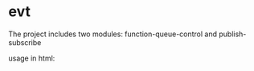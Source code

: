 # evt

The project includes two modules: function-queue-control and publish-subscribe

usage in html: <script src="your project path/evt.min.js">
usage in react: import evt from 'evt'; // or introduce one of the modules: import { FnQueue } from 'evt'; 

# usage: function-queue-control

If you want to create an controlable function queue, you can do like this:

    const queue = new evt.FnQueue();
  
    // add functions to queue
  
    queue.add(() => {
        console.log('this is the step0');
        queue.next('the params of step1');
    })
    
    .add((step1_params) => {
        console.log(step1_params);
    });
    
    // then functions is executed in the order of addition 
 
    queue.fire();
 
You can also delete or skip one of the functions

    function step1(step1_params) {
        // ...
    }
  
    queue.add(step0 = () => {
        console.log('this is the step0');
        queue.next('the params of step1');
    })
    
    .add(step1);
    
    queue.remove('step0').remove(step1);   // or queue.remove(['step0', step1]);
  
More examples please see the test folder

# usage: publish-subscription

    // initial an instance
    const signal = new evt.Signal();
    
    // then add a subscription
    signal.on('GET_SOME_DATA', function(queue, data) {
        console.log('the data is: ', data);
    });
    
    // or add a queue to handle the subscription
    signal.on('GET_SOME_DATA', [
        function(queue, data) {
            console.log('the data is: ', data);
            data.tip = 'hello, this is a tip !';
            queue.next(data);
        },
        function(queue, processed_data) {
            console.log(processed_data);
        }
    ]);
    
    // release the event: GET_SOME_DATA
    new Promise(resolve => {
        // emulate to fetch data
        setTimeout(() => {
            resolve({ name: 'Rolling Stone' });
        }, 2000);
    }).then(data => {
        signal.emit('GET_SOME_DATA', data);
    });
